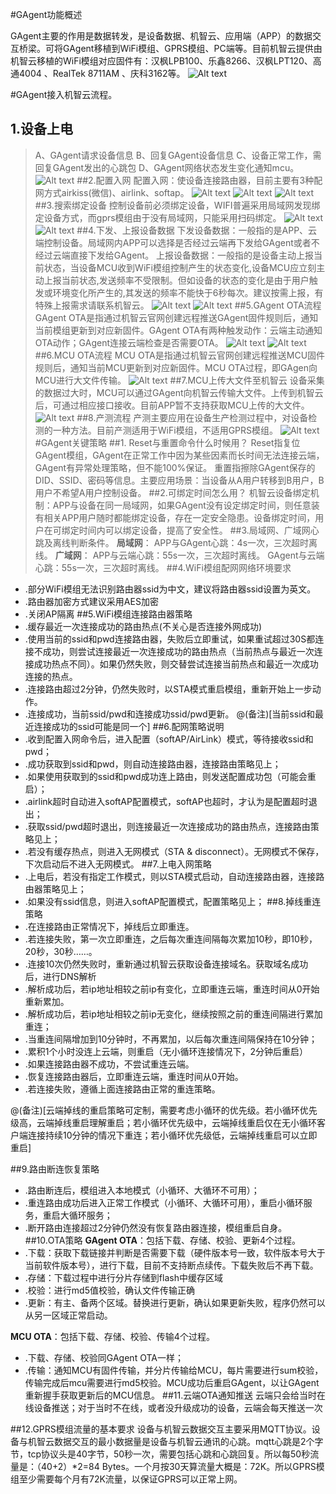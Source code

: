 

#GAgent功能概述

GAgent主要的作用是数据转发，是设备数据、机智云、应用端（APP）的数据交互桥梁。可将GAgent移植到WiFi模组、GPRS模组、PC端等。目前机智云提供由机智云移植的WiFi模组对应固件有：汉枫LPB100、乐鑫8266、汉枫LPT120、高通4004 、RealTek 8711AM 、庆科3162等。
![Alt text](./1478078696133.png)

#GAgent接入机智云流程。

## 1.设备上电

> A、GAgent请求设备信息 
> B、回复GAgent设备信息 
> C、设备正常工作，需回复GAgent发出的心跳包
> D、GAgent网络状态发生变化通知mcu。
![Alt text](./1478078706996.png)
##2.配置入网
配置入网：使设备连接路由器，目前主要有3种配网方式airkiss(微信)、airlink、softap。
![Alt text](./1478078715473.png)
![Alt text](./1478078724982.png)
![Alt text](./1478078734580.png)
##3.搜索绑定设备
控制设备前必须绑定设备，WIFI普遍采用局域网发现绑定设备方式，而gprs模组由于没有局域网，只能采用扫码绑定。
![Alt text](./1478078743019.png)
![Alt text](./1478078749230.png)
##4.下发、上报设备数据
下发设备数据：一般指的是APP、云端控制设备。局域网内APP可以选择是否经过云端再下发给GAgent或者不经过云端直接下发给GAgent。
上报设备数据：一般指的是设备主动上报当前状态，当设备MCU收到WiFi模组控制产生的状态变化,设备MCU应立刻主动上报当前状态,发送频率不受限制。但如设备的状态的变化是由于用户触发或环境变化所产生的,其发送的频率不能快于6秒每次。建议按需上报，有特殊上报需求请联系机智云。
![Alt text](./1478076808590.png)
![Alt text](./1478076831961.png)
##5.GAgent OTA流程
 GAgent OTA是指通过机智云官网创建远程推送GAgent固件规则后，通知当前模组更新到对应新固件。GAgent OTA有两种触发动作：云端主动通知OTA动作；GAgent连接云端检查是否需要OTA。
![Alt text](./1478077165960.png)
![Alt text](./1478077171725.png)
##6.MCU OTA流程
 MCU OTA是指通过机智云官网创建远程推送MCU固件规则后，通知当前MCU更新到对应新固件。MCU OTA过程，即GAgen向MCU进行大文件传输。
![Alt text](./1478077185915.png)
##7.MCU上传大文件至机智云
 设备采集的数据过大时，MCU可以通过GAgent向机智云传输大文件。上传到机智云后，可通过相应接口接收。目前APP暂不支持获取MCU上传的大文件。
![Alt text](./1478077205085.png)
##8.产测流程
产测主要应用在设备生产检测过程中，对设备检测的一种方法。目前产测适用于WiFi模组，不适用GPRS模组。
![Alt text](./1478077224022.png)
#GAgent关键策略
##1. Reset与重置命令什么时候用？
Reset指复位GAgent模组，GAgent在正常工作中因为某些因素而长时间无法连接云端，GAgent有异常处理策略，但不能100%保证。
重置指擦除GAgent保存的DID、SSID、密码等信息。主要应用场景：当设备从A用户转移到B用户，B用户不希望A用户控制设备。
##2.可绑定时间怎么用？
机智云设备绑定机制：APP与设备在同一局域网，如果GAgent没有设定绑定时间，则任意装有相关APP用户随时都能绑定设备，存在一定安全隐患。设备绑定时间，用户在可绑定时间内可以绑定设备，提高了安全性。
##3.局域网、广域网心跳及离线判断条件。
**局域网**：
APP与GAgent心跳：4s一次，三次超时离线。
**广域网**：
  APP与云端心跳：55s一次，三次超时离线。
  GAgent与云端心跳：55s一次，三次超时离线。
##4.WiFi模组配网网络环境要求
- .部分WiFi模组无法识别路由器ssid为中文，建议将路由器ssid设置为英文。
- .路由器加密方式建议采用AES加密
- .关闭AP隔离
##5.WiFi模组连接路由器策略
- .缓存最近一次连接成功的路由热点(不关心是否连接外网成功)
- .使用当前的ssid和pwd连接路由器，失败后立即重试，如果重试超过30S都连接不成功，则尝试连接最近一次连接成功的路由热点（当前热点与最近一次连接成功热点不同）。如果仍然失败，则交替尝试连接当前热点和最近一次成功连接的热点。
- .连接路由超过2分钟，仍然失败时，以STA模式重启模组，重新开始上一步动作。
- .连接成功，当前ssid/pwd和连接成功ssid/pwd更新。
@(备注)[当前ssid和最近连接成功的ssid可能是同一个]
##6.配网策略说明
- .收到配置入网命令后，进入配置（softAP/AirLink）模式，等待接收ssid和pwd；
- .成功获取到ssid和pwd，则自动连接路由器，连接路由策略见上；
- .如果使用获取到的ssid和pwd成功连上路由，则发送配置成功包（可能会重启）；
- .airlink超时自动进入softAP配置模式，softAP也超时，才认为是配置超时退出；
- .获取ssid/pwd超时退出，则连接最近一次连接成功的路由热点，连接路由策略见上；
- .若没有缓存热点，则进入无网模式（STA &amp; disconnect）。无网模式不保存，下次启动后不进入无网模式。
##7.上电入网策略
- .上电后，若没有指定工作模式，则以STA模式启动，自动连接路由器，连接路由器策略见上；
- .如果没有ssid信息，则进入softAP配置模式，配置策略见上；
##8.掉线重连策略
- .在连接路由正常情况下，掉线后立即重连。
- .若连接失败，第一次立即重连，之后每次重连间隔每次累加10秒，即10秒，20秒，30秒……。
- .连接10次仍然失败时，重新通过机智云获取设备连接域名。获取域名成功后，进行DNS解析
- .解析成功后，若ip地址相较之前ip有变化，立即重连云端，重连时间从0开始重新累加。
- .解析成功后，若ip地址相较之前ip无变化，继续按照之前的重连间隔进行累加重连；
- .当重连间隔增加到10分钟时，不再累加，以后每次重连间隔保持在10分钟；
- .累积1个小时没连上云端，则重启（无小循环连接情况下，2分钟后重启）
- .如果连接路由器不成功，不尝试重连云端。
- .恢复连接路由器后，立即重连云端，重连时间从0开始。
- .若连接失败，遵循上面连接路由正常的重连策略。

@(备注)[云端掉线的重启策略可定制，需要考虑小循环的优先级。若小循环优先级高，云端掉线重启理解重启；若小循环优先级中，云端掉线重启仅在无小循环客户端连接持续10分钟的情况下重连；若小循环优先级低，云端掉线重启可以立即重启]

##9.路由断连恢复策略

- .路由断连后，模组进入本地模式（小循环、大循环不可用）；
- .重连路由成功后进入正常工作模式（小循环、大循环可用），重启小循环服务，重启大循环服务；
- .断开路由连接超过2分钟仍然没有恢复路由器连接，模组重启自身。
##10.OTA策略
  **GAgent OTA**：包括下载、存储、校验、更新4个过程。
- .下载：获取下载链接并判断是否需要下载（硬件版本号一致，软件版本号大于当前软件版本号），进行下载，目前不支持断点续传。下载失败后不再下载。
- .存储：下载过程中进行分片存储到flash中缓存区域
- .校验：进行md5值校验，确认文件传输正确
- .更新：有主、备两个区域。替换进行更新，确认如果更新失败，程序仍然可以从另一区域正常启动。

**MCU OTA**：包括下载、存储、校验、传输4个过程。
- .下载、存储、校验同GAgent OTA一样；
- .传输：通知MCU有固件传输，并分片传输给MCU，每片需要进行sum校验，传输完成后mcu需要进行md5校验。MCU成功后重启GAgent，以让GAgent重新握手获取更新后的MCU信息。
##11.云端OTA通知推送
云端只会给当时在线设备推送；对于当时不在线，或者没升级成功的设备，云端会每天推送一次

##12.GPRS模组流量的基本要求
设备与机智云数据交互主要采用MQTT协议。设备与机智云数据交互的最小数据量是设备与机智云通讯的心跳。mqtt心跳是2个字节，tcp协议头是40字节，50秒一次，需要包括心跳和心跳回复。所以每50秒流量是：（40+2）\*2=84 Bytes。一个月按30天算流量大概是：72K。所以GPRS模组至少需要每个月有72K流量，以保证GPRS可以正常上网。

